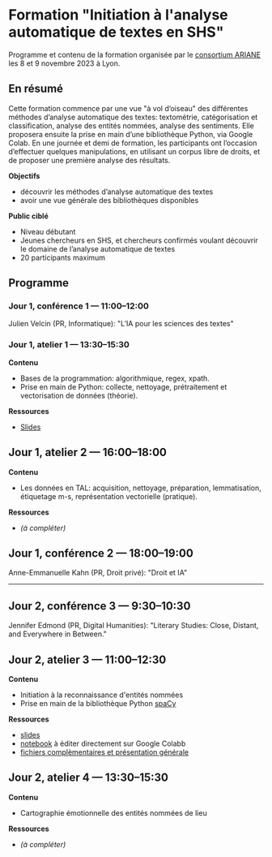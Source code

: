 # Formation "Initiation à l'analyse automatique de textes en SHS"

Programme et contenu de la formation organisée par le [consortium ARIANE](https://cst-ariane.huma-num.fr/) les 8 et 9 novembre 2023 à Lyon.

## En résumé

Cette formation commence par une vue "à vol d’oiseau" des différentes méthodes d’analyse automatique des textes: textométrie, catégorisation et classification, analyse des entités nommées, analyse des sentiments. Elle proposera ensuite la prise en main d’une bibliothèque Python, via Google Colab. En une journée et demi de formation, les participants ont l’occasion d’effectuer quelques manipulations, en utilisant un corpus libre de droits, et de proposer une première analyse des résultats.

**Objectifs**

- découvrir les méthodes d’analyse automatique des textes
- avoir une vue générale des bibliothèques disponibles

**Public ciblé**

- Niveau débutant
- Jeunes chercheurs en SHS, et chercheurs confirmés voulant découvrir le domaine de l’analyse automatique de textes
- 20 participants maximum

## Programme

### Jour 1, conférence 1 — 11:00–12:00

Julien Velcin (PR, Informatique):  "L’IA pour les sciences des textes"


### Jour 1, atelier 1 — 13:30–15:30

**Contenu**

- Bases de la programmation: algorithmique, regex, xpath.
- Prise en main de Python: collecte, nettoyage, prétraitement et vectorisation de données (théorie).


**Ressources**

- [Slides](https://github.com/Consortium-ARIANE/Formation-Lyon-8-9-novembre-2023/raw/main/seance1_2023.11.08.pptx)


## Jour 1, atelier 2 — 16:00–18:00

**Contenu**

- Les données en TAL: acquisition, nettoyage, préparation, lemmatisation, étiquetage m-s, représentation vectorielle (pratique).


**Ressources**

- *(à compléter)*


## Jour 1, conférence 2 — 18:00–19:00

Anne-Emmanuelle Kahn (PR, Droit privé): "Droit et IA"


___________________________


## Jour 2, conférence 3 — 9:30–10:30

Jennifer Edmond (PR, Digital Humanities): "Literary Studies: Close, Distant, and Everywhere in Between."


## Jour 2, atelier 3 — 11:00–12:30

**Contenu**

- Initiation à la reconnaissance d'entités nommées
- Prise en main de la bibliothèque Python [spaCy](https://spacy.io/)


**Ressources**

- [slides](https://docs.google.com/presentation/d/1_RycfOOeQo8XZNojsx7SzaSDyhepj-8n8w7xMpf9UGI/edit)
- [notebook](https://colab.research.google.com/github/Consortium-ARIANE/Formation-Lyon-8-9-novembre-2023/blob/main/jour2-atelier1-NER-avec-spaCy/intro-ner-spacy-student.ipynb) à éditer directement sur Google Colabb
- [fichiers complèmentaires et présentation générale](https://github.com/Consortium-ARIANE/Formation-Lyon-8-9-novembre-2023/tree/main/jour2-atelier1-NER-avec-spaCy)


## Jour 2, atelier 4 — 13:30–15:30

**Contenu**

- Cartographie émotionnelle des entités nommées de lieu


**Ressources**

- *(à compléter)*





